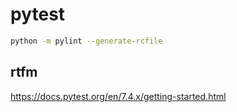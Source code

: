 # pytest

```bash
python -m pylint --generate-rcfile
```

## rtfm
https://docs.pytest.org/en/7.4.x/getting-started.html
